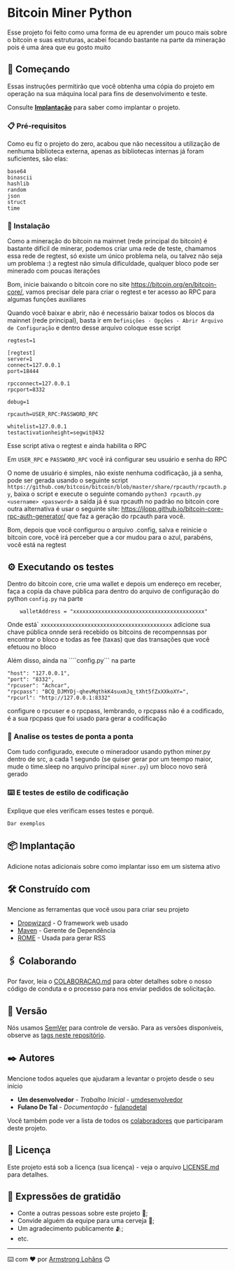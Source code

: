 # Bitcoin Miner Python

Esse projeto foi feito como uma forma de eu aprender um pouco mais sobre o bitcoin e suas estruturas, acabei focando bastante na parte da mineração 
pois é uma área que eu gosto muito

## 🚀 Começando

Essas instruções permitirão que você obtenha uma cópia do projeto em operação na sua máquina local para fins de desenvolvimento e teste.

Consulte **[Implantação](#-implanta%C3%A7%C3%A3o)** para saber como implantar o projeto.

### 📋 Pré-requisitos

Como eu fiz o projeto do zero, acabou que não necessitou a utilização de nenhuma biblioteca externa, apenas as bibliotecas internas
já foram suficientes, são elas:

```
base64
binascii
hashlib
random
json
struct
time
```

### 🔧 Instalação

Como a mineração do bitcoin na mainnet (rede principal do bitcoin) é bastante dificil de minerar, podemos
criar uma rede de teste, chamamos essa rede de regtest, só existe um único problema nela, ou talvez não seja
um problema :) a regtest não simula dificuldade, qualquer bloco pode ser minerado com poucas iterações

Bom, inicie baixando o bitcoin core no site https://bitcoin.org/en/bitcoin-core/, vamos precisar dele
para criar o regtest e ter acesso ao RPC para algumas funções auxiliares

Quando você baixar e abrir, não é necessário baixar todos os blocos da mainnet (rede principal),
basta ir em ```Definições - Opções - Abrir Arquivo de Configuração``` e dentro desse arquivo
coloque esse script

```
regtest=1

[regtest]
server=1
connect=127.0.0.1
port=18444

rpcconnect=127.0.0.1
rpcport=8332

debug=1

rpcauth=USER_RPC:PASSWORD_RPC

whitelist=127.0.0.1
testactivationheight=segwit@432
```

Esse script ativa o regtest e ainda habilita o RPC

Em ```USER_RPC``` e ```PASSWORD_RPC``` você irá configurar seu usuário e senha do RPC

O nome de usuário é simples, não existe nenhuma codificação, já a senha, pode ser gerada usando o seguinte script ```https://github.com/bitcoin/bitcoin/blob/master/share/rpcauth/rpcauth.py```,
baixa o script e execute o seguinte comando ```python3 rpcauth.py <username> <password>``` a saída já é sua rpcauth no padrão no bitcoin core
outra alternativa é usar o seguinte site: https://jlopp.github.io/bitcoin-core-rpc-auth-generator/ que faz a geração do  rpcauth para você.

Bom, depois que você configurou o arquivo .config, salva e reinicie o bitcoin  core, você irá perceber que a cor mudou para o azul, parabéns, você está na regtest

## ⚙️ Executando os testes

Dentro do bitcoin core, crie uma wallet e depois um endereço em receber, faça a copia da chave pública para dentro do arquivo de configuração do python ```config.py``` na parte

```
    walletAddress = "xxxxxxxxxxxxxxxxxxxxxxxxxxxxxxxxxxxxxxxxxx" 
```

Onde está` ```xxxxxxxxxxxxxxxxxxxxxxxxxxxxxxxxxxxxxxxxxx``` adicione sua chave pública onnde será recebido os bitcoins de recompennsas por encontrar o bloco e todas as fee (taxas) que
das transações que você efetuou no bloco

Além disso, ainda na ````config.py``` na parte

```` 
"host": "127.0.0.1",
"port": "8332",
"rpcuser": "Achcar",
"rpcpass": "BCQ_DJMYDj-qhevMqthkK4suxmJq_tXht5fZxXXkoXY=",
"rpcurl": "http://127.0.0.1:8332"
````

configure o rpcuser e o rpcpass, lembrando, o rpcpass não é a codificado, é a sua rpcpass que foi usado para gerar a codificação

### 🔩 Analise os testes de ponta a ponta

Com tudo configurado, execute o mineradoor usando python miner.py dentro de src, a cada 1 segundo (se quiser gerar por um teempo maior, mude o time.sleep no arquivo principal ```miner.py```) um bloco novo será gerado

### ⌨️ E testes de estilo de codificação

Explique que eles verificam esses testes e porquê.

```
Dar exemplos
```

## 📦 Implantação

Adicione notas adicionais sobre como implantar isso em um sistema ativo

## 🛠️ Construído com

Mencione as ferramentas que você usou para criar seu projeto

* [Dropwizard](http://www.dropwizard.io/1.0.2/docs/) - O framework web usado
* [Maven](https://maven.apache.org/) - Gerente de Dependência
* [ROME](https://rometools.github.io/rome/) - Usada para gerar RSS

## 🖇️ Colaborando

Por favor, leia o [COLABORACAO.md](https://gist.github.com/usuario/linkParaInfoSobreContribuicoes) para obter detalhes sobre o nosso código de conduta e o processo para nos enviar pedidos de solicitação.

## 📌 Versão

Nós usamos [SemVer](http://semver.org/) para controle de versão. Para as versões disponíveis, observe as [tags neste repositório](https://github.com/suas/tags/do/projeto). 

## ✒️ Autores

Mencione todos aqueles que ajudaram a levantar o projeto desde o seu início

* **Um desenvolvedor** - *Trabalho Inicial* - [umdesenvolvedor](https://github.com/linkParaPerfil)
* **Fulano De Tal** - *Documentação* - [fulanodetal](https://github.com/linkParaPerfil)

Você também pode ver a lista de todos os [colaboradores](https://github.com/usuario/projeto/colaboradores) que participaram deste projeto.

## 📄 Licença

Este projeto está sob a licença (sua licença) - veja o arquivo [LICENSE.md](https://github.com/usuario/projeto/licenca) para detalhes.

## 🎁 Expressões de gratidão

* Conte a outras pessoas sobre este projeto 📢;
* Convide alguém da equipe para uma cerveja 🍺;
* Um agradecimento publicamente 🫂;
* etc.


---
⌨️ com ❤️ por [Armstrong Lohãns](https://gist.github.com/lohhans) 😊